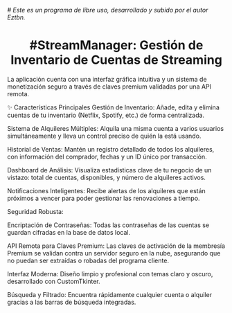 <em> # Este es un programa de libre uso, desarrollado y subido por el autor Eztbn. </em>

<h1 align="center"> #StreamManager: Gestión de Inventario de Cuentas de Streaming</h1>

La aplicación cuenta con una interfaz gráfica intuitiva y un sistema de monetización seguro a través de claves premium validadas por una API remota.

✨ Características Principales
Gestión de Inventario: Añade, edita y elimina cuentas de tu inventario (Netflix, Spotify, etc.) de forma centralizada.

Sistema de Alquileres Múltiples: Alquila una misma cuenta a varios usuarios simultáneamente y lleva un control preciso de quién la está usando.

Historial de Ventas: Mantén un registro detallado de todos los alquileres, con información del comprador, fechas y un ID único por transacción.

Dashboard de Análisis: Visualiza estadísticas clave de tu negocio de un vistazo: total de cuentas, disponibles, y número de alquileres activos.

Notificaciones Inteligentes: Recibe alertas de los alquileres que están próximos a vencer para poder gestionar las renovaciones a tiempo.

Seguridad Robusta:

Encriptación de Contraseñas: Todas las contraseñas de las cuentas se guardan cifradas en la base de datos local.

API Remota para Claves Premium: Las claves de activación de la membresía Premium se validan contra un servidor seguro en la nube, asegurando que no puedan ser extraídas o robadas del programa cliente.

Interfaz Moderna: Diseño limpio y profesional con temas claro y oscuro, desarrollado con CustomTkinter.

Búsqueda y Filtrado: Encuentra rápidamente cualquier cuenta o alquiler gracias a las barras de búsqueda integradas.
